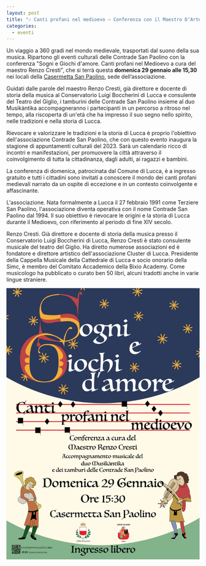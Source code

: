 ```yaml
---
layout: post
title: "🎶 Canti profani nel medioevo – Conferenza con il Maestro D’Arte Renzo Cresti"
categories:
  - eventi
---
```


Un viaggio a 360 gradi nel mondo medievale, trasportati dal suono della sua
musica. Ripartono gli eventi culturali delle Contrade San Paolino con la
conferenza "Sogni e Giochi d'amore. Canti profani nel Medioevo a cura del
maestro Renzo Cresti", che si terrà questa **domenica 29 gennaio alle 15,30**
nei locali della
[Casermetta San Paolino](https://goo.gl/maps/ZLWQE3A6ExJgA9Da9), sede
dell’associazione.

<!-- more -->

Guidati dalle parole del maestro Renzo Cresti, già direttore e docente di storia
della musica al Conservatorio Luigi Boccherini di Lucca e consulente del Teatro
del Giglio, i tamburini delle Contrade San Paolino insieme al duo Musikàntika
accompagneranno i partecipanti in un percorso a ritroso nel tempo, alla
riscoperta di un'età che ha impresso il suo segno nello spirito, nelle
tradizioni e nella storia di Lucca.

Rievocare e valorizzare le tradizioni e la storia di Lucca è proprio l'obiettivo
dell'associazione Contrade San Paolino, che con questo evento inaugura la
stagione di appuntamenti culturali del 2023. Sarà un calendario ricco di
incontri e manifestazioni, per promuovere la città attraverso il coinvolgimento
di tutta la cittadinanza, dagli adulti, ai ragazzi e bambini.

La conferenza di domenica, patrocinata dal Comune di Lucca, è a ingresso
gratuito e tutti i cittadini sono invitati a conoscere il mondo dei canti
profani medievali narrato da un ospite di eccezione e in un contesto
coinvolgente e affascinante.

L'associazione. Nata formalmente a Lucca il 27 febbraio 1991 come Terziere San
Paolino, l'associazione diventa operativa con il nome Contrade San Paolino dal
1994. Il suo obiettivo è rievocare le origini e la storia di Lucca durante il
Medioevo, con riferimento al periodo di fine XIV secolo.

Renzo Cresti. Già direttore e docente di storia della musica presso il
Conservatorio Luigi Boccherini di Lucca, Renzo Cresti è stato consulente
musicale del teatro del Giglio. Ha diretto numerose associazioni ed è fondatore
e direttore artistico dell'associazione Cluster di Lucca. Presidente della
Cappella Musicale della Cattedrale di Lucca e socio onorario della Simc, è
membro del Comitato Accademico della Bixio Academy. Come musicologo ha
pubblicato o curato ben 50 libri, alcuni tradotti anche in varie lingue
straniere.

![locandina evento](/assets/images/2023/230129-locandina-musica-medievale-renzo-cresti.jpg)
